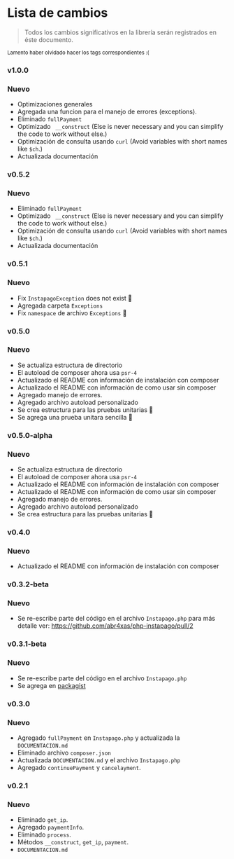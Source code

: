 # Lista de cambios

> Todos los cambios significativos en la librería serán registrados en éste documento.

<small>Lamento haber olvidado hacer los tags correspondientes :( </small>

### v1.0.0
### Nuevo
* Optimizaciones generales 
* Agregada una funcion para el manejo de errores (exceptions).
* Eliminado `fullPayment`
* Optimizado ` __construct` (Else is never necessary and you can simplify the code to work without else.)
* Optimización de consulta usando `curl` (Avoid variables with short names like `$ch`.)
* Actualizada documentación

### v0.5.2
### Nuevo
* Eliminado `fullPayment`
* Optimizado ` __construct` (Else is never necessary and you can simplify the code to work without else.)
* Optimización de consulta usando `curl` (Avoid variables with short names like `$ch`.)
* Actualizada documentación

### v0.5.1
### Nuevo
* Fix `InstapagoException` does not exist :bug:
* Agregada carpeta `Exceptions`
* Fix `namespace` de archivo `Exceptions` :bug:

### v0.5.0
### Nuevo
* Se actualiza estructura de directorio
* El autoload de composer ahora usa `psr-4`
* Actualizado el README con información de instalación con composer
* Actualizado el README con información de como usar sin composer
* Agregado manejo de errores.
* Agregado archivo autoload personalizado
* Se crea estructura para las pruebas unitarias :bug:
* Se agrega una prueba unitara sencilla :bug:

### v0.5.0-alpha
### Nuevo
* Se actualiza estructura de directorio
* El autoload de composer ahora usa `psr-4`
* Actualizado el README con información de instalación con composer
* Actualizado el README con información de como usar sin composer
* Agregado manejo de errores.
* Agregado archivo autoload personalizado
* Se crea estructura para las pruebas unitarias :bug:

### v0.4.0
### Nuevo
* Actualizado el README con información de instalación con composer

### v0.3.2-beta
### Nuevo

* Se re-escribe parte del código en el archivo `Instapago.php` para más detalle ver: https://github.com/abr4xas/php-instapago/pull/2

### v0.3.1-beta
### Nuevo

* Se re-escribe parte del código en el archivo `Instapago.php`
* Se agrega en [packagist](https://packagist.org/packages/instapago/instapago)

### v0.3.0
### Nuevo

* Agregado `fullPayment` en `Instapago.php` y actualizada la `DOCUMENTACION.md`
* Eliminado archivo `composer.json`
* Actualizada `DOCUMENTACION.md` y el archivo `Instapago.php`
* Agregado  `continuePayment` y `cancelayment`.


### v0.2.1
### Nuevo
* Eliminado `get_ip`.
* Agregado `paymentInfo`.
* Eliminado `process`.
* Métodos `__construct`, `get_ip`, `payment`.
* `DOCUMENTACION.md`
